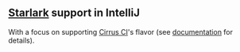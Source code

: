## [Starlark](https://docs.bazel.build/versions/master/skylark/language.html) support in IntelliJ

With a focus on supporting [Cirrus CI](https://cirrus-ci.org/)'s flavor (see [documentation](https://github.com/cirruslabs/cirrus-cli/blob/master/STARLARK.md) for details).

